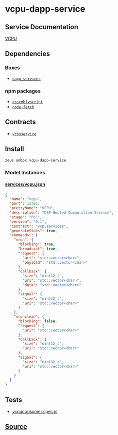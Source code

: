 
vcpu-dapp-service
====================






## Service Documentation
[VCPU](../../services/vcpu-service.md)
## Dependencies
### Boxes
* [`dapp-services`](dapp-services.md)
### npm packages
* [`assemblyscript`](http://npmjs.com/package/assemblyscript)
* [`node-fetch`](http://npmjs.com/package/node-fetch)

## Contracts
* [`vcpuservice`](https://github.com/liquidapps-io/zeus-sdk/tree/master/boxes/groups/services/vcpu-dapp-service/contracts/eos/dappservices/_vcpu_impl.hpp)

## Install
```bash
zeus unbox vcpu-dapp-service
```










### Model Instances
#### [services/vcpu.json](https://github.com/liquidapps-io/zeus-sdk/tree/master/boxes/groups/services/vcpu-dapp-service/models/dapp-services/vcpu.json)
```json
{
  "name": "vcpu",
  "port": 13386,
  "prettyName": "VCPU",
  "description": "DSP Hosted Computation Service",
  "stage": "PoC",
  "version": "0.1",
  "contract": "vcpuservices",
  "generateStubs": true,
  "commands": {
    "vrun": {
      "blocking": true,
      "broadcast": true,
      "request": {
        "uri": "std::vector<char>",
        "payload": "std::vector<char>"
      },
      "callback": {
        "size": "uint32_t",
        "uri": "std::vector<char>",
        "data": "std::vector<char>"
      },
      "signal": {
        "size": "uint32_t",
        "uri": "std::vector<char>"
      }
    },
    "vrunclean": {
      "blocking": false,
      "request": {
        "uri": "std::vector<char>"
      },
      "callback": {
        "size": "uint32_t",
        "uri": "std::vector<char>"
      },
      "signal": {
        "size": "uint32_t",
        "uri": "std::vector<char>"
      }
    }
  }
}
```
## Tests 
* [vcpuconsumer.spec.js](https://github.com/liquidapps-io/zeus-sdk/tree/master/boxes/groups/services/vcpu-dapp-service/test/vcpuconsumer.spec.js)
## [Source](https://github.com/liquidapps-io/zeus-sdk/tree/master/boxes/groups/services/vcpu-dapp-service)
